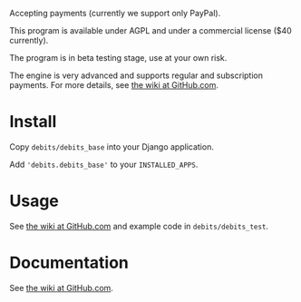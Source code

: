 Accepting payments (currently we support only PayPal).

This program is available under AGPL and under a commercial license ($40 currently).

The program is in beta testing stage, use at your own risk.

The engine is very advanced and supports regular and subscription payments.
For more details, see
[the wiki at GitHub.com](https://github.com/vporton/django-debits/wiki).

# Install

Copy `debits/debits_base` into your Django application.

Add `'debits.debits_base'` to your `INSTALLED_APPS`.

# Usage

See
[the wiki at GitHub.com](https://github.com/vporton/django-debits/wiki)
and example code in `debits/debits_test`.

# Documentation

See
[the wiki at GitHub.com](https://github.com/vporton/django-debits/wiki).